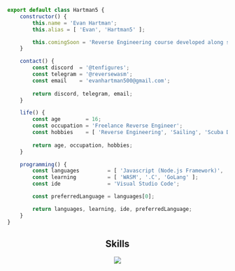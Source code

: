```js
export default class Hartman5 {
    constructor() {
        this.name = 'Evan Hartman';
        this.alias = [ 'Evan', 'Hartman5' ];

        this.comingSoon = 'Reverse Engineering course developed along side xTekky.';
    }

    contact() {
        const discord  = '@tenfigures';
        const telegram = '@reversewasm';
        const email    = 'evanhartman500@gmail.com';
        
        return discord, telegram, email;
    }

    life() {
        const age        = 16;
        const occupation = 'Freelance Reverse Engineer';
        const hobbies    = [ 'Reverse Engineering', 'Sailing', 'Scuba Diving', 'Wrestling' ];
        
        return age, occupation, hobbies;
    }

    programming() {
        const languages         = [ 'Javascript (Node.js Framework)', 'Python', 'C#' ];
        const learning          = [ 'WASM', '.C', 'GoLang' ];
        const ide               = 'Visual Studio Code';

        const preferredLanguage = languages[0];

        return languages, learning, ide, preferredLanguage;
    }
}
```

<h2 align="center">Skills </h2>

<p align="center">
  <a href="https://skillicons.dev">
    <img src="https://skillicons.dev/icons?i=androidstudio,cs,express,github,go,html,css,js,nodejs,php,py,react,vscode,webpack,wasm" />
  </a>
</p>

<p align="center">
    <img alt="" src="https://github-readme-stats.vercel.app/api?username=hartman5&theme=tokyonight&show_icons=true">
</p>
